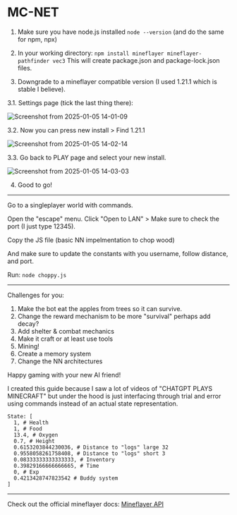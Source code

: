 # MC-NET

1. Make sure you have node.js installed ```node --version``` (and do the same for npm, npx)

2. In your working directory: ```npm install mineflayer mineflayer-pathfinder vec3``` This will create package.json and package-lock.json files.

3. Downgrade to a mineflayer compatible version (I used 1.21.1 which is stable I believe).

3.1. Settings page (tick the last thing there):

![Screenshot from 2025-01-05 14-01-09](https://github.com/user-attachments/assets/82a708dd-34ec-49fa-addc-7f1754653fed)

3.2. Now you can press new install > Find 1.21.1 

![Screenshot from 2025-01-05 14-02-14](https://github.com/user-attachments/assets/e4b1c9d2-5919-4084-b2fe-472eacecae6c)

3.3. Go back to PLAY page and select your new install. 

![Screenshot from 2025-01-05 14-03-03](https://github.com/user-attachments/assets/5ac8180f-e576-486b-90f8-db108742a2c9)

4. Good to go!

---

Go to a singleplayer world with commands. 

Open the "escape" menu. 
Click "Open to LAN" > Make sure to check the port (I just type 12345). 

Copy the JS file (basic NN impelmentation to chop wood)

And make sure to update the constants with you username, follow distance, and port. 

Run: ```node choppy.js``` 


---

Challenges for you:

1. Make the bot eat the apples from trees so it can survive.
2. Change the reward mechanism to be more "survival" perhaps add decay?
3. Add shelter & combat mechanics
4. Make it craft or at least use tools
5. Mining!
6. Create a memory system
7. Change the NN architectures

Happy gaming with your new AI friend!

I created this guide because I saw a lot of videos of "CHATGPT PLAYS MINECRAFT" but under the hood is just interfacing through trial and error using commands instead of an actual state representation.

```  
State: [
  1, # Health
  1, # Food
  13.4, # Oxygen
  0.7, # Height
  0.6153203844230036, # Distance to "logs" large 32 
  0.9558058261758408, # Distance to "logs" short 3
  0.08333333333333333, # Inventory
  0.39829166666666665, # Time
  0, # Exp
  0.4213428747823542 # Buddy system
]
``` 

----

Check out the official mineflayer docs:
[Mineflayer API](https://github.com/PrismarineJS/mineflayer/blob/master/docs/api.md) 





